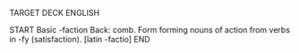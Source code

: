 TARGET DECK
ENGLISH

START
Basic
-faction
Back: comb. Form forming nouns of action from verbs in -fy (satisfaction). [latin -factio]
END
